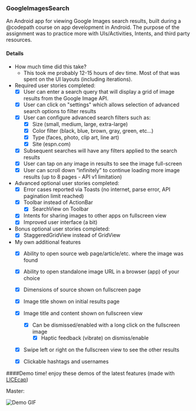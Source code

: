 ### GoogleImagesSearch
An Android app for viewing Google Images search results, built during a @codepath course on app development in Android. The purpose of the assignment was to practice more with UIs/Activities, Intents, and third party resources.

#### Details
- How much time did this take?
  - This took me probably 12-15 hours of dev time. Most of that was spent on the UI layouts (including iterations).
- Required user stories completed:
  - [x] User can enter a search query that will display a grid of image results from the Google Image API. 
  - [x] User can click on "settings" which allows selection of advanced search options to filter results
  - [x] User can configure advanced search filters such as:
    - [x] Size (small, medium, large, extra-large)
    - [x] Color filter (black, blue, brown, gray, green, etc...)
    - [x] Type (faces, photo, clip art, line art)
    - [x] Site (espn.com)
  - [x] Subsequent searches will have any filters applied to the search results
  - [x] User can tap on any image in results to see the image full-screen
  - [x] User can scroll down “infinitely” to continue loading more image results (up to 8 pages - API v1 limitation)
- Advanced optional user stories completed:
  - [x] Error cases reported via Toasts (no internet, parse error, API pagination limit reached)
  - [x] Toolbar instead of ActionBar
    - [x] SearchView on Toolbar
  - [x] Intents for sharing images to other apps on fullscreen view
  - [x] Improved user interface (a bit)
- Bonus optional user stories completed:
  - [x] StaggeredGridView instead of GridView
- My own additional features
  - [x] Ability to open source web page/article/etc. where the image was found
  - [x] Ability to open standalone image URL in a browser (app) of your choice
  - [x] Dimensions of source shown on fullscreen page
  - [x] Image title shown on initial results page
  - [x] Image title and content shown on fullscreen view
    - [x] Can be dismissed/enabled with a long click on the fullscreen image
      - [x] Haptic feedback (vibrate) on dismiss/enable
  - [x] Swipe left or right on the fullscreen view to see the other results
  - [x] Clickable hashtags and usernames


####Demo time!
enjoy these demos of the latest features (made with [LICEcap](http://www.cockos.com/licecap/))

Master:

![Demo GIF](https://github.com/ekilah/codepathinstagram/blob/master/demo.gif)
